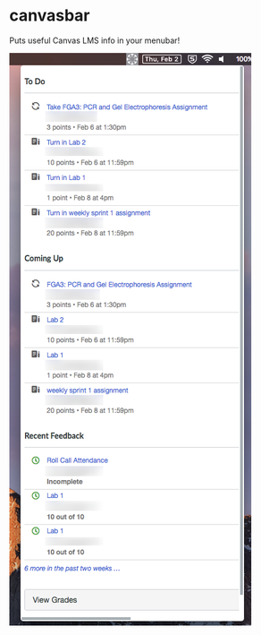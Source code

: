 # canvasbar
Puts useful Canvas LMS info in your menubar!

![Screenshot](https://raw.githubusercontent.com/kbohinski/canvasbar/master/screenshot.png)
